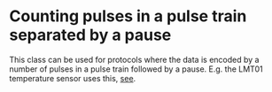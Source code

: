 # Counting pulses in a pulse train separated by a pause 

This class can be used for protocols where the data is encoded by a number of pulses in a pulse train followed by a pause.
E.g. the LMT01 temperature sensor uses this, [see](https://www.reddit.com/r/raspberrypipico/comments/nis1ew/made_a_pulse_counter_for_the_lmt01_temperature/).


